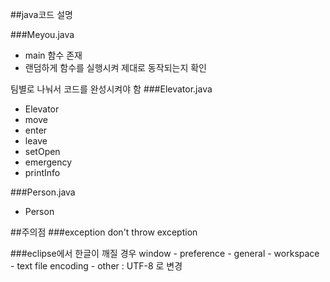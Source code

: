 ##java코드 설명

###Meyou.java
* main 함수 존재
* 랜덤하게 함수를 실행시켜 제대로 동작되는지 확인

팀별로 나눠서 코드를 완성시켜야 함
###Elevator.java
* Elevator
* move
* enter
* leave
* setOpen
* emergency
* printInfo

###Person.java
* Person

##주의점
###exception
don't throw exception

###eclipse에서 한글이 깨질 경우
window - preference - general - workspace - text file encoding - other : UTF-8 로 변경